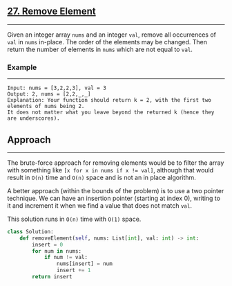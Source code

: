 ## [27. Remove Element](https://leetcode.com/problems/remove-element/description/?envType=problem-list-v2&envId=r27zde7r)

---

Given an integer array `nums` and an integer `val`, remove all occurrences of `val` in `nums` in-place. The order of the elements may be changed. Then return the number of elements in `nums` which are not equal to `val`.

### Example

---

```
Input: nums = [3,2,2,3], val = 3
Output: 2, nums = [2,2,_,_]
Explanation: Your function should return k = 2, with the first two elements of nums being 2.
It does not matter what you leave beyond the returned k (hence they are underscores).
```

## Approach

---

The brute-force approach for removing elements would be to filter the array with something like `[x for x in nums if x != val]`, although that would result in `O(n)` time and `O(n)` space and is not an in place algorithm.

A better approach (within the bounds of the problem) is to use a two pointer technique. We can have an insertion pointer (starting at index 0), writing to it and increment it when we find a value that does not match `val`.

This solution runs in `O(n)` time with `O(1)` space.

```python
class Solution:
    def removeElement(self, nums: List[int], val: int) -> int:
        insert = 0
        for num in nums:
            if num != val:
                nums[insert] = num
                insert += 1
        return insert
```
